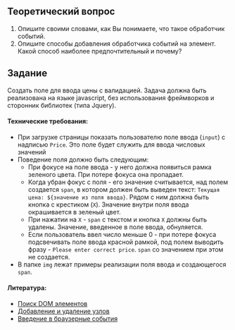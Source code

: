 ## Теоретический вопрос

1. Опишите своими словами, как Вы понимаете, что такое обработчик событий.
2. Опишите способы добавления обработчика событий на элемент. Какой способ наиболее предпочтительный и почему?


## Задание

Создать поле для ввода цены с валидацией. Задача должна быть реализована на языке javascript, без использования фреймворков и сторонник библиотек (типа Jquery).

#### Технические требования:

- При загрузке страницы показать пользователю поле ввода (`input`) с надписью `Price`. Это поле будет служить для ввода числовых значений
- Поведение поля должно быть следующим:
  - При фокусе на поле ввода - у него должна появиться рамка зеленого цвета. При потере фокуса она пропадает.
  - Когда убран фокус с поля - его значение считывается, над полем создается `span`, в котором должен быть выведен текст: `Текущая цена: ${значение из поля ввода}`. Рядом с ним должна быть кнопка с крестиком (`X`). Значение внутри поля ввода окрашивается в зеленый цвет.
  - При нажатии на `Х` - `span` с текстом и кнопка `X` должны быть удалены. Значение, введенное в поле ввода, обнуляется.
  - Если пользователь ввел число меньше 0 - при потере фокуса подсвечивать поле ввода красной рамкой, под полем выводить фразу - `Please enter correct price`. `span` со значением при этом не создается.
- В папке `img` лежат примеры реализации поля ввода и создающегося `span`.

#### Литература:

- [Поиск DOM элементов](https://learn.javascript.ru/searching-elements-dom)
- [Добавление и удаление узлов](https://learn.javascript.ru/modifying-document)
- [Введение в браузерные события](https://learn.javascript.ru/introduction-browser-events)
